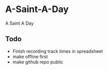 # A-Saint-A-Day
A Saint A Day

## Todo
- Finish recording track times in spreadsheet
- make offline first
- make github repo public

